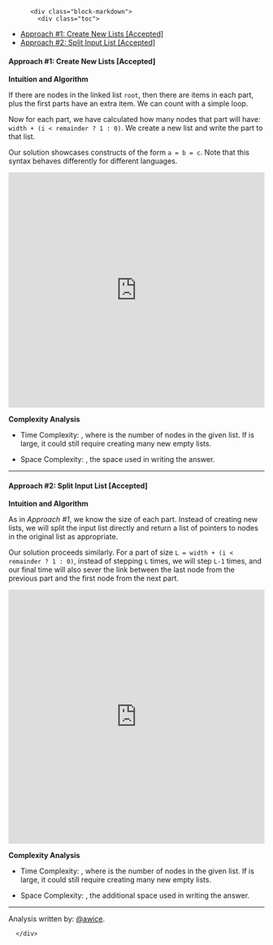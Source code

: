 <div class="article-body">
        
          <div class="block-markdown">
            <div class="toc">
<ul>
<li><a href="#approach-1-create-new-lists-accepted">Approach #1: Create New Lists [Accepted]</a></li>
<li><a href="#approach-2-split-input-list-accepted">Approach #2: Split Input List [Accepted]</a></li>
</ul>
</div>
<h4 id="approach-1-create-new-lists-accepted">Approach #1: Create New Lists [Accepted]</h4>
<p><strong>Intuition and Algorithm</strong></p>
<p>If there are <script type="math/tex; mode=display">N</script> nodes in the linked list <code>root</code>, then there are <script type="math/tex; mode=display">N / k</script> items in each part, plus the first <script type="math/tex; mode=display">N \% k</script> parts have an extra item.  We can count <script type="math/tex; mode=display">N</script> with a simple loop.</p>
<p>Now for each part, we have calculated how many nodes that part will have: <code>width + (i &lt; remainder ? 1 : 0)</code>.  We create a new list and write the part to that list.</p>
<p>Our solution showcases constructs of the form <code>a = b = c</code>.  Note that this syntax behaves differently for different languages.</p>
<iframe src="https://leetcode.com/playground/mPv7qf7R/shared" frameborder="0" width="100%" height="463" name="mPv7qf7R"></iframe>

<p><strong>Complexity Analysis</strong></p>
<ul>
<li>
<p>Time Complexity: <script type="math/tex; mode=display">O(N + k)</script>, where <script type="math/tex; mode=display">N</script> is the number of nodes in the given list.  If <script type="math/tex; mode=display">k</script> is large, it could still require creating many new empty lists.</p>
</li>
<li>
<p>Space Complexity: <script type="math/tex; mode=display">O(max(N, k))</script>, the space used in writing the answer.</p>
</li>
</ul>
<hr>
<h4 id="approach-2-split-input-list-accepted">Approach #2: Split Input List [Accepted]</h4>
<p><strong>Intuition and Algorithm</strong></p>
<p>As in <em>Approach #1</em>, we know the size of each part.  Instead of creating new lists, we will split the input list directly and return a list of pointers to nodes in the original list as appropriate.</p>
<p>Our solution proceeds similarly.  For a part of size <code>L = width + (i &lt; remainder ? 1 : 0)</code>, instead of stepping <code>L</code> times, we will step <code>L-1</code> times, and our final time will also sever the link between the last node from the previous part and the first node from the next part.</p>
<iframe src="https://leetcode.com/playground/RmD7xooU/shared" frameborder="0" width="100%" height="500" name="RmD7xooU"></iframe>

<p><strong>Complexity Analysis</strong></p>
<ul>
<li>
<p>Time Complexity: <script type="math/tex; mode=display">O(N + k)</script>, where <script type="math/tex; mode=display">N</script> is the number of nodes in the given list.  If <script type="math/tex; mode=display">k</script> is large, it could still require creating many new empty lists.</p>
</li>
<li>
<p>Space Complexity: <script type="math/tex; mode=display">O(k)</script>, the additional space used in writing the answer.</p>
</li>
</ul>
<hr>
<p>Analysis written by: <a href="https://leetcode.com/awice">@awice</a>.</p>
          </div>
        
      </div>